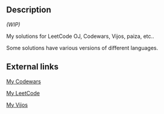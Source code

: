 ## Description

_(WIP)_

My solutions for LeetCode OJ, Codewars, Vijos, paiza, etc..

Some solutions have various versions of different languages.

## External links

[My Codewars](https://www.codewars.com/users/Equim-chan/stats)

[My LeetCode](https://leetcode.com/problems/single-number-ii/)

[My Vijos](https://vijos.org/user/108911)
